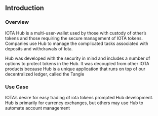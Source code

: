 
## Introduction

### Overview

IOTA Hub is a multi-user-wallet used by those with custody of other’s tokens and those requiring the secure management of IOTA tokens.  Companies use Hub to manage the complicated tasks associated with deposits and withdrawals of Iota. 

Hub was developed with the security in mind and includes a number of options to protect tokens in the Hub.  It was decoupled from other IOTA products because Hub is a unique application that runs on top of our decentralized ledger, called the Tangle

### Use Case
IOTA’s desire for easy trading of iota tokens prompted Hub development.  Hub is primarily for currency exchanges, but others may use Hub to automate account management

